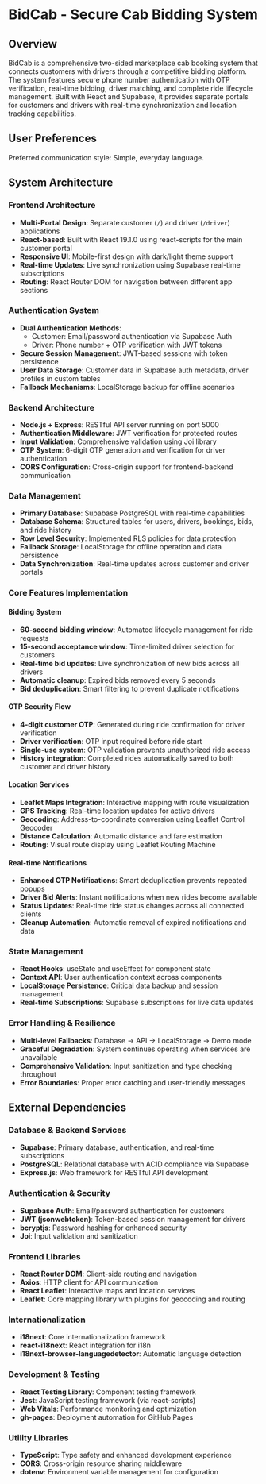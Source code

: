 # BidCab - Secure Cab Bidding System

## Overview

BidCab is a comprehensive two-sided marketplace cab booking system that connects customers with drivers through a competitive bidding platform. The system features secure phone number authentication with OTP verification, real-time bidding, driver matching, and complete ride lifecycle management. Built with React and Supabase, it provides separate portals for customers and drivers with real-time synchronization and location tracking capabilities.

## User Preferences

Preferred communication style: Simple, everyday language.

## System Architecture

### Frontend Architecture
- **Multi-Portal Design**: Separate customer (`/`) and driver (`/driver`) applications
- **React-based**: Built with React 19.1.0 using react-scripts for the main customer portal
- **Responsive UI**: Mobile-first design with dark/light theme support
- **Real-time Updates**: Live synchronization using Supabase real-time subscriptions
- **Routing**: React Router DOM for navigation between different app sections

### Authentication System
- **Dual Authentication Methods**: 
  - Customer: Email/password authentication via Supabase Auth
  - Driver: Phone number + OTP verification with JWT tokens
- **Secure Session Management**: JWT-based sessions with token persistence
- **User Data Storage**: Customer data in Supabase auth metadata, driver profiles in custom tables
- **Fallback Mechanisms**: LocalStorage backup for offline scenarios

### Backend Architecture
- **Node.js + Express**: RESTful API server running on port 5000
- **Authentication Middleware**: JWT verification for protected routes
- **Input Validation**: Comprehensive validation using Joi library
- **OTP System**: 6-digit OTP generation and verification for driver authentication
- **CORS Configuration**: Cross-origin support for frontend-backend communication

### Data Management
- **Primary Database**: Supabase PostgreSQL with real-time capabilities
- **Database Schema**: Structured tables for users, drivers, bookings, bids, and ride history
- **Row Level Security**: Implemented RLS policies for data protection
- **Fallback Storage**: LocalStorage for offline operation and data persistence
- **Data Synchronization**: Real-time updates across customer and driver portals

### Core Features Implementation

#### Bidding System
- **60-second bidding window**: Automated lifecycle management for ride requests
- **15-second acceptance window**: Time-limited driver selection for customers
- **Real-time bid updates**: Live synchronization of new bids across all drivers
- **Automatic cleanup**: Expired bids removed every 5 seconds
- **Bid deduplication**: Smart filtering to prevent duplicate notifications

#### OTP Security Flow
- **4-digit customer OTP**: Generated during ride confirmation for driver verification
- **Driver verification**: OTP input required before ride start
- **Single-use system**: OTP validation prevents unauthorized ride access
- **History integration**: Completed rides automatically saved to both customer and driver history

#### Location Services
- **Leaflet Maps Integration**: Interactive mapping with route visualization
- **GPS Tracking**: Real-time location updates for active drivers
- **Geocoding**: Address-to-coordinate conversion using Leaflet Control Geocoder
- **Distance Calculation**: Automatic distance and fare estimation
- **Routing**: Visual route display using Leaflet Routing Machine

#### Real-time Notifications
- **Enhanced OTP Notifications**: Smart deduplication prevents repeated popups
- **Driver Bid Alerts**: Instant notifications when new rides become available
- **Status Updates**: Real-time ride status changes across all connected clients
- **Cleanup Automation**: Automatic removal of expired notifications and data

### State Management
- **React Hooks**: useState and useEffect for component state
- **Context API**: User authentication context across components
- **LocalStorage Persistence**: Critical data backup and session management
- **Real-time Subscriptions**: Supabase subscriptions for live data updates

### Error Handling & Resilience
- **Multi-level Fallbacks**: Database → API → LocalStorage → Demo mode
- **Graceful Degradation**: System continues operating when services are unavailable
- **Comprehensive Validation**: Input sanitization and type checking throughout
- **Error Boundaries**: Proper error catching and user-friendly messages

## External Dependencies

### Database & Backend Services
- **Supabase**: Primary database, authentication, and real-time subscriptions
- **PostgreSQL**: Relational database with ACID compliance via Supabase
- **Express.js**: Web framework for RESTful API development

### Authentication & Security
- **Supabase Auth**: Email/password authentication for customers
- **JWT (jsonwebtoken)**: Token-based session management for drivers
- **bcryptjs**: Password hashing for enhanced security
- **Joi**: Input validation and sanitization

### Frontend Libraries
- **React Router DOM**: Client-side routing and navigation
- **Axios**: HTTP client for API communication
- **React Leaflet**: Interactive maps and location services
- **Leaflet**: Core mapping library with plugins for geocoding and routing

### Internationalization
- **i18next**: Core internationalization framework
- **react-i18next**: React integration for i18n
- **i18next-browser-languagedetector**: Automatic language detection

### Development & Testing
- **React Testing Library**: Component testing framework
- **Jest**: JavaScript testing framework (via react-scripts)
- **Web Vitals**: Performance monitoring and optimization
- **gh-pages**: Deployment automation for GitHub Pages

### Utility Libraries
- **TypeScript**: Type safety and enhanced development experience
- **CORS**: Cross-origin resource sharing middleware
- **dotenv**: Environment variable management for configuration